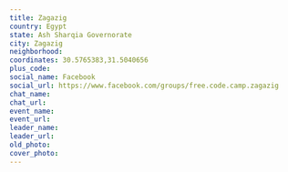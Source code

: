 ```yaml
---
title: Zagazig
country: Egypt
state: Ash Sharqia Governorate
city: Zagazig
neighborhood: 
coordinates: 30.5765383,31.5040656
plus_code:
social_name: Facebook
social_url: https://www.facebook.com/groups/free.code.camp.zagazig
chat_name:
chat_url:
event_name:
event_url:
leader_name:
leader_url:
old_photo: 
cover_photo:
---
```

